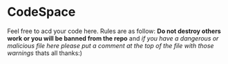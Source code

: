 # CodeSpace
Feel free to acd your code here. Rules are as follow: **Do not destroy others work or you will be banned from the repo** and *if you have a dangerous or malicious file here please put a comment at the top of the file with those warnings* thats all thanks:)
